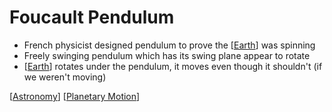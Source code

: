 # Foucault Pendulum

- French physicist designed pendulum to prove the [[Earth]] was spinning
- Freely swinging pendulum which has its swing plane appear to rotate
- [[Earth]] rotates under the pendulum, it moves even though it shouldn't (if we weren't moving)

[[Astronomy]] [[Planetary Motion]]

[//begin]: # "Autogenerated link references for markdown compatibility"
[Earth]: earth "Earth 🜨"
[Astronomy]: astronomy "Astronomy"
[Planetary Motion]: planetary-motion "Planetary Motion"
[//end]: # "Autogenerated link references"